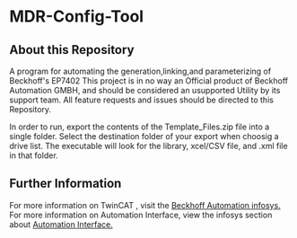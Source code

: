 # MDR-Config-Tool
## About this Repository
A program for automating the generation,linking,and parameterizing of Beckhoff's EP7402
This project is in no way an Official product of Beckhoff Automation GMBH, and should be considered an usupported Utility by its support team. All feature requests and issues should be directed to this Repository.

In order to run, export the contents of the Template_Files.zip file into a single folder. Select the destination folder of your export when choosig a drive list. The executable will look for the library, xcel/CSV file, and .xml file in that folder.

## Further Information
For more information on TwinCAT
, visit the [Beckhoff Automation infosys.](https://infosys.Beckhoff.com) For more information on Automation Interface, view the infosys section about [Automation Interface.](https://infosys.beckhoff.com/content/1033/tc3_automationinterface/index.html?id=3954232867334285510)
